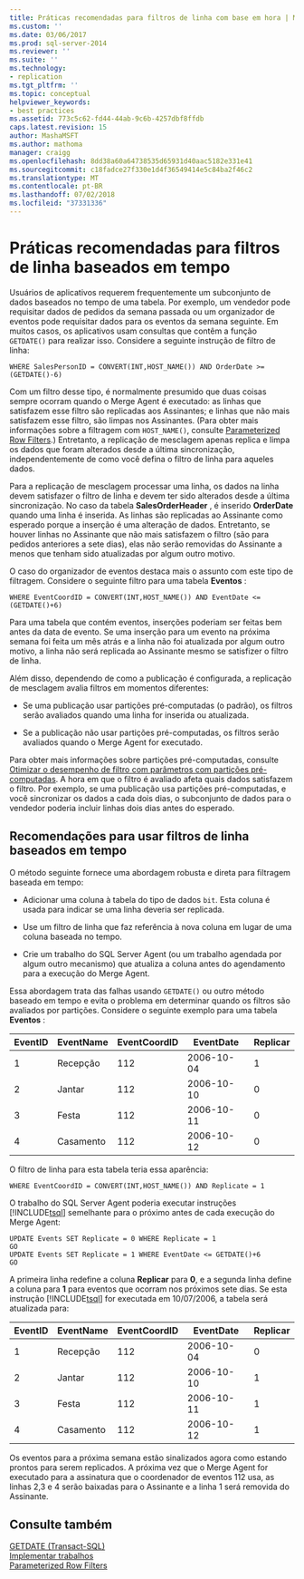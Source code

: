 ```yaml
---
title: Práticas recomendadas para filtros de linha com base em hora | Microsoft Docs
ms.custom: ''
ms.date: 03/06/2017
ms.prod: sql-server-2014
ms.reviewer: ''
ms.suite: ''
ms.technology:
- replication
ms.tgt_pltfrm: ''
ms.topic: conceptual
helpviewer_keywords:
- best practices
ms.assetid: 773c5c62-fd44-44ab-9c6b-4257dbf8ffdb
caps.latest.revision: 15
author: MashaMSFT
ms.author: mathoma
manager: craigg
ms.openlocfilehash: 8dd38a60a64738535d65931d40aac5182e331e41
ms.sourcegitcommit: c18fadce27f330e1d4f36549414e5c84ba2f46c2
ms.translationtype: MT
ms.contentlocale: pt-BR
ms.lasthandoff: 07/02/2018
ms.locfileid: "37331336"
---
```

# <a name="best-practices-for-time-based-row-filters"></a>Práticas recomendadas para filtros de linha baseados em tempo
  Usuários de aplicativos requerem frequentemente um subconjunto de dados baseados no tempo de uma tabela. Por exemplo, um vendedor pode requisitar dados de pedidos da semana passada ou um organizador de eventos pode requisitar dados para os eventos da semana seguinte. Em muitos casos, os aplicativos usam consultas que contêm a função `GETDATE()` para realizar isso. Considere a seguinte instrução de filtro de linha:  
  
```  
WHERE SalesPersonID = CONVERT(INT,HOST_NAME()) AND OrderDate >= (GETDATE()-6)  
```  
  
 Com um filtro desse tipo, é normalmente presumido que duas coisas sempre ocorram quando o Merge Agent é executado: as linhas que satisfazem esse filtro são replicadas aos Assinantes; e linhas que não mais satisfazem esse filtro, são limpas nos Assinantes. (Para obter mais informações sobre a filtragem com `HOST_NAME()`, consulte [Parameterized Row Filters](parameterized-filters-parameterized-row-filters.md).) Entretanto, a replicação de mesclagem apenas replica e limpa os dados que foram alterados desde a última sincronização, independentemente de como você defina o filtro de linha para aqueles dados.  
  
 Para a replicação de mesclagem processar uma linha, os dados na linha devem satisfazer o filtro de linha e devem ter sido alterados desde a última sincronização. No caso da tabela **SalesOrderHeader** , é inserido **OrderDate** quando uma linha é inserida. As linhas são replicadas ao Assinante como esperado porque a inserção é uma alteração de dados. Entretanto, se houver linhas no Assinante que não mais satisfazem o filtro (são para pedidos anteriores a sete dias), elas não serão removidas do Assinante a menos que tenham sido atualizadas por algum outro motivo.  
  
 O caso do organizador de eventos destaca mais o assunto com este tipo de filtragem. Considere o seguinte filtro para uma tabela **Eventos** :  
  
```  
WHERE EventCoordID = CONVERT(INT,HOST_NAME()) AND EventDate <= (GETDATE()+6)  
```  
  
 Para uma tabela que contém eventos, inserções poderiam ser feitas bem antes da data de evento. Se uma inserção para um evento na próxima semana foi feita um mês atrás e a linha não foi atualizada por algum outro motivo, a linha não será replicada ao Assinante mesmo se satisfizer o filtro de linha.  
  
 Além disso, dependendo de como a publicação é configurada, a replicação de mesclagem avalia filtros em momentos diferentes:  
  
-   Se uma publicação usar partições pré-computadas (o padrão), os filtros serão avaliados quando uma linha for inserida ou atualizada.  
  
-   Se a publicação não usar partições pré-computadas, os filtros serão avaliados quando o Merge Agent for executado.  
  
 Para obter mais informações sobre partições pré-computadas, consulte [Otimizar o desempenho de filtro com parâmetros com partições pré-computadas](parameterized-filters-optimize-for-precomputed-partitions.md). A hora em que o filtro é avaliado afeta quais dados satisfazem o filtro. Por exemplo, se uma publicação usa partições pré-computadas, e você sincronizar os dados a cada dois dias, o subconjunto de dados para o vendedor poderia incluir linhas dois dias antes do esperado.  
  
## <a name="recommendations-for-using-time-based-row-filters"></a>Recomendações para usar filtros de linha baseados em tempo  
 O método seguinte fornece uma abordagem robusta e direta para filtragem baseada em tempo:  
  
-   Adicionar uma coluna à tabela do tipo de dados `bit`. Esta coluna é usada para indicar se uma linha deveria ser replicada.  
  
-   Use um filtro de linha que faz referência à nova coluna em lugar de uma coluna baseada no tempo.  
  
-   Crie um trabalho do SQL Server Agent (ou um trabalho agendada por algum outro mecanismo) que atualiza a coluna antes do agendamento para a execução do Merge Agent.  
  
 Essa abordagem trata das falhas usando `GETDATE()` ou outro método baseado em tempo e evita o problema em determinar quando os filtros são avaliados por partições. Considere o seguinte exemplo para uma tabela **Eventos** :  
  
|**EventID**|**EventName**|**EventCoordID**|**EventDate**|**Replicar**|  
|-----------------|-------------------|----------------------|-------------------|-------------------|  
|1|Recepção|112|2006-10-04|1|  
|2|Jantar|112|2006-10-10|0|  
|3|Festa|112|2006-10-11|0|  
|4|Casamento|112|2006-10-12|0|  
  
 O filtro de linha para esta tabela teria essa aparência:  
  
```  
WHERE EventCoordID = CONVERT(INT,HOST_NAME()) AND Replicate = 1  
```  
  
 O trabalho do SQL Server Agent poderia executar instruções [!INCLUDE[tsql](../../../includes/tsql-md.md)] semelhante para o próximo antes de cada execução do Merge Agent:  
  
```  
UPDATE Events SET Replicate = 0 WHERE Replicate = 1  
GO  
UPDATE Events SET Replicate = 1 WHERE EventDate <= GETDATE()+6  
GO  
```  
  
 A primeira linha redefine a coluna **Replicar** para **0**, e a segunda linha define a coluna para **1** para eventos que ocorram nos próximos sete dias. Se esta instrução [!INCLUDE[tsql](../../../includes/tsql-md.md)] for executada em 10/07/2006, a tabela será atualizada para:  
  
|**EventID**|**EventName**|**EventCoordID**|**EventDate**|**Replicar**|  
|-----------------|-------------------|----------------------|-------------------|-------------------|  
|1|Recepção|112|2006-10-04|0|  
|2|Jantar|112|2006-10-10|1|  
|3|Festa|112|2006-10-11|1|  
|4|Casamento|112|2006-10-12|1|  
  
 Os eventos para a próxima semana estão sinalizados agora como estando prontos para serem replicados. A próxima vez que o Merge Agent for executado para a assinatura que o coordenador de eventos 112 usa, as linhas 2,3 e 4 serão baixadas para o Assinante e a linha 1 será removida do Assinante.  
  
## <a name="see-also"></a>Consulte também  
 [GETDATE &#40;Transact-SQL&#41;](/sql/t-sql/functions/getdate-transact-sql)   
 [Implementar trabalhos](../../../ssms/agent/implement-jobs.md)   
 [Parameterized Row Filters](parameterized-filters-parameterized-row-filters.md)  
  
  
